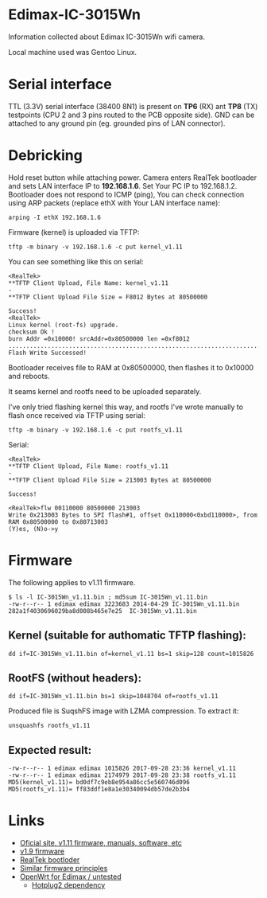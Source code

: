 # Edimax-IC-3015Wn
Information collected about Edimax IC-3015Wn wifi camera. 

Local machine used was Gentoo Linux.

# Serial interface
TTL (3.3V) serial interface (38400 8N1) is present on **TP6** (RX) ant **TP8** (TX)
testpoints (CPU 2 and 3 pins routed to the PCB opposite side). GND can be
attached to any ground pin (eg. grounded pins of LAN connector).

# Debricking
Hold reset button while attaching power. Camera enters RealTek bootloader and
sets LAN interface IP to **192.168.1.6**. Set Your PC IP to 192.168.1.2. Bootloader does not respond to ICMP (ping), You can check connection using ARP packets (replace ethX with Your LAN interface name):

    arping -I ethX 192.168.1.6

Firmware (kernel) is uploaded via TFTP:

    tftp -m binary -v 192.168.1.6 -c put kernel_v1.11

You can see something like this on serial:

    <RealTek>
    **TFTP Client Upload, File Name: kernel_v1.11
    -
    **TFTP Client Upload File Size = F8012 Bytes at 80500000
    
    Success!
    <RealTek>
    Linux kernel (root-fs) upgrade.
    checksum Ok !
    burn Addr =0x10000! srcAddr=0x80500000 len =0xf8012 
    ................................................................................................................
    Flash Write Successed!

Bootloader receives file to RAM at 0x80500000, then flashes it to 0x10000 and reboots.

It seams kernel and rootfs need to be uploaded separately.

I've only tried flashing kernel this way, and rootfs I've wrote manually to flash once received via TFTP using serial:

    tftp -m binary -v 192.168.1.6 -c put rootfs_v1.11

Serial:

    <RealTek>
    **TFTP Client Upload, File Name: rootfs_v1.11
    -
    **TFTP Client Upload File Size = 213003 Bytes at 80500000
    
    Success!
    
    <RealTek>flw 00110000 80500000 213003
    Write 0x213003 Bytes to SPI flash#1, offset 0x110000<0xbd110000>, from RAM 0x80500000 to 0x80713003
    (Y)es, (N)o->y

# Firmware
The following applies to v1.11 firmware.

    $ ls -l IC-3015Wn_v1.11.bin ; md5sum IC-3015Wn_v1.11.bin
    -rw-r--r-- 1 edimax edimax 3223683 2014-04-29 IC-3015Wn_v1.11.bin
    282a1f4030696029ba8d008b465e7e25  IC-3015Wn_v1.11.bin

## Kernel (suitable for authomatic TFTP flashing):

    dd if=IC-3015Wn_v1.11.bin of=kernel_v1.11 bs=1 skip=128 count=1015826

## RootFS (without headers):

    dd if=IC-3015Wn_v1.11.bin bs=1 skip=1048704 of=rootfs_v1.11

Produced file is SuqshFS image with LZMA compression. To extract it:

    unsquashfs rootfs_v1.11

## Expected result:

    -rw-r--r-- 1 edimax edimax 1015826 2017-09-28 23:36 kernel_v1.11
    -rw-r--r-- 1 edimax edimax 2174979 2017-09-28 23:38 rootfs_v1.11
    MD5(kernel_v1.11)= bd0df7c9eb8e954a86cc5e560746d096
    MD5(rootfs_v1.11)= ff83ddf1e8a1e30340094db57de2b3b4

# Links
* [Oficial site, v1.11 firmware, manuals, software, etc](http://www.edimax.com/edimax/download/download/data/edimax/global/download/for_home/home_legacy_products/home_legacy_ip_cameras_network_cameras/ic-3015wn)
* [v1.9 firmware](http://www.edimax.us/html/english/frames/b-download.htm)
* [RealTek bootloder](https://wiki.openwrt.org/doc/techref/bootloader/realtek)
* [Similar firmware principles](https://wiki.openwrt.org/toh/upvel/ur825ac)
* [OpenWrt for Edimax / untested](https://github.com/utessel/edimax)
  * [Hotplug2 dependency](https://github.com/rdebath/hotplug2)
